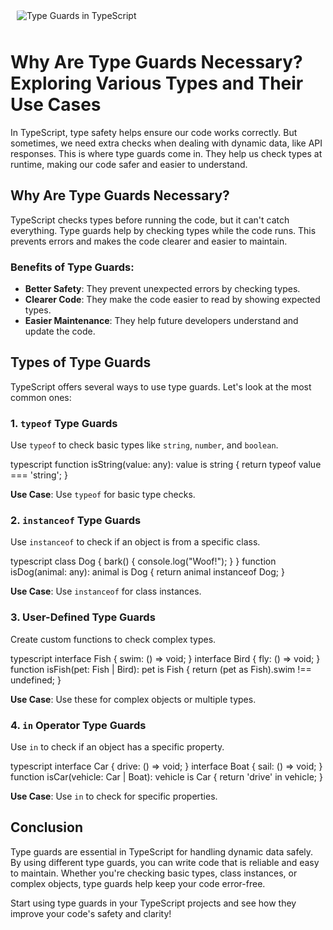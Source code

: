 <p style="padding: 10px;">
  <img src="https://i.postimg.cc/6p0SN0V9/type-guards-in-ts-thumbnail.png" alt="Type Guards in TypeScript" style="border-radius: 5%; display: block; margin: auto;">
</p>

# Why Are Type Guards Necessary? Exploring Various Types and Their Use Cases

In TypeScript, type safety helps ensure our code works correctly. But sometimes, we need extra checks when dealing with dynamic data, like API responses. This is where type guards come in. They help us check types at runtime, making our code safer and easier to understand.

## Why Are Type Guards Necessary?

TypeScript checks types before running the code, but it can't catch everything. Type guards help by checking types while the code runs. This prevents errors and makes the code clearer and easier to maintain.

### Benefits of Type Guards:
- **Better Safety**: They prevent unexpected errors by checking types.
- **Clearer Code**: They make the code easier to read by showing expected types.
- **Easier Maintenance**: They help future developers understand and update the code.

## Types of Type Guards

TypeScript offers several ways to use type guards. Let's look at the most common ones:

### 1. **`typeof` Type Guards**

Use `typeof` to check basic types like `string`, `number`, and `boolean`.


typescript
function isString(value: any): value is string {
return typeof value === 'string';
}


**Use Case**: Use `typeof` for basic type checks.

### 2. **`instanceof` Type Guards**

Use `instanceof` to check if an object is from a specific class.

typescript
class Dog {
bark() {
console.log("Woof!");
}
}
function isDog(animal: any): animal is Dog {
return animal instanceof Dog;
}


**Use Case**: Use `instanceof` for class instances.

### 3. **User-Defined Type Guards**

Create custom functions to check complex types.

typescript
interface Fish {
swim: () => void;
}
interface Bird {
fly: () => void;
}
function isFish(pet: Fish | Bird): pet is Fish {
return (pet as Fish).swim !== undefined;
}


**Use Case**: Use these for complex objects or multiple types.

### 4. **`in` Operator Type Guards**

Use `in` to check if an object has a specific property.


typescript
interface Car {
drive: () => void;
}
interface Boat {
sail: () => void;
}
function isCar(vehicle: Car | Boat): vehicle is Car {
return 'drive' in vehicle;
}


**Use Case**: Use `in` to check for specific properties.

## Conclusion

Type guards are essential in TypeScript for handling dynamic data safely. By using different type guards, you can write code that is reliable and easy to maintain. Whether you're checking basic types, class instances, or complex objects, type guards help keep your code error-free.

Start using type guards in your TypeScript projects and see how they improve your code's safety and clarity!